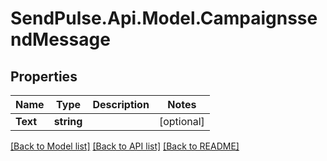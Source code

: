 # SendPulse.Api.Model.CampaignssendMessage
## Properties

Name | Type | Description | Notes
------------ | ------------- | ------------- | -------------
**Text** | **string** |  | [optional] 

[[Back to Model list]](../README.md#documentation-for-models) [[Back to API list]](../README.md#documentation-for-api-endpoints) [[Back to README]](../README.md)

